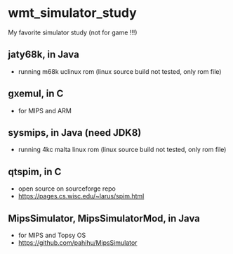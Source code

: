 # wmt_simulator_study
My favorite simulator study (not for game !!!)  

## jaty68k, in Java    
* running m68k uclinux rom (linux source build not tested, only rom file)   

## gxemul, in C    
* for MIPS and ARM  

## sysmips, in Java (need JDK8)      
* running 4kc malta linux rom (linux source build not tested, only rom file)   

## qtspim, in C  
* open source on sourceforge repo  
* https://pages.cs.wisc.edu/~larus/spim.html  

## MipsSimulator, MipsSimulatorMod, in Java      
* for MIPS and Topsy OS  
* https://github.com/pahihu/MipsSimulator  
